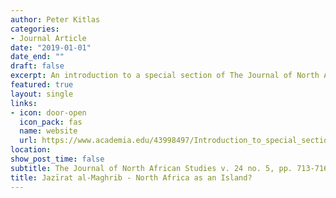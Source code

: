 ```yaml
---
author: Peter Kitlas
categories:
- Journal Article
date: "2019-01-01"
date_end: ""
draft: false
excerpt: An introduction to a special section of The Journal of North African Studies that features publications from scholars across the disciplines inquiring what it means to think of North Africa through the analytical category of Island Studies. The section features articles from Sabahat Adil, Silvia Marsans-Sakly, Ann Shafer, and Isabella Alexander.
featured: true
layout: single
links:
- icon: door-open
  icon_pack: fas
  name: website
  url: https://www.academia.edu/43998497/Introduction_to_special_section_Jaz%C4%ABrat_al_Maghrib_North_Africa_as_an_island
location: 
show_post_time: false
subtitle: The Journal of North African Studies v. 24 no. 5, pp. 713-716
title: Jazīrat al-Maghrib - North Africa as an Island?
---
```


